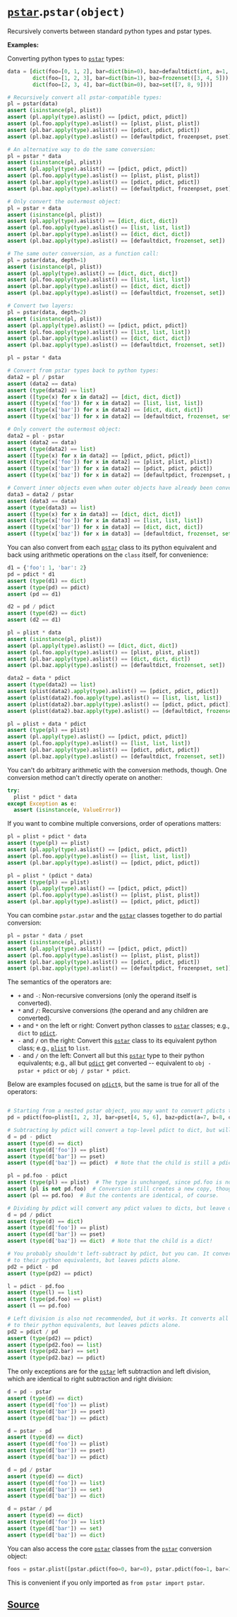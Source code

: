 # [`pstar`](./pstar.md).`pstar(object)`

Recursively converts between standard python types and pstar types.

**Examples:**

Converting python types to [`pstar`](./pstar.md) types:
```python
data = [dict(foo=[0, 1, 2], bar=dict(bin=0), baz=defaultdict(int, a=1, b=2, c=3)),
        dict(foo=[1, 2, 3], bar=dict(bin=1), baz=frozenset([3, 4, 5])),
        dict(foo=[2, 3, 4], bar=dict(bin=0), baz=set([7, 8, 9]))]

# Recursively convert all pstar-compatible types:
pl = pstar(data)
assert (isinstance(pl, plist))
assert (pl.apply(type).aslist() == [pdict, pdict, pdict])
assert (pl.foo.apply(type).aslist() == [plist, plist, plist])
assert (pl.bar.apply(type).aslist() == [pdict, pdict, pdict])
assert (pl.baz.apply(type).aslist() == [defaultpdict, frozenpset, pset])

# An alternative way to do the same conversion:
pl = pstar * data
assert (isinstance(pl, plist))
assert (pl.apply(type).aslist() == [pdict, pdict, pdict])
assert (pl.foo.apply(type).aslist() == [plist, plist, plist])
assert (pl.bar.apply(type).aslist() == [pdict, pdict, pdict])
assert (pl.baz.apply(type).aslist() == [defaultpdict, frozenpset, pset])

# Only convert the outermost object:
pl = pstar + data
assert (isinstance(pl, plist))
assert (pl.apply(type).aslist() == [dict, dict, dict])
assert (pl.foo.apply(type).aslist() == [list, list, list])
assert (pl.bar.apply(type).aslist() == [dict, dict, dict])
assert (pl.baz.apply(type).aslist() == [defaultdict, frozenset, set])

# The same outer conversion, as a function call:
pl = pstar(data, depth=1)
assert (isinstance(pl, plist))
assert (pl.apply(type).aslist() == [dict, dict, dict])
assert (pl.foo.apply(type).aslist() == [list, list, list])
assert (pl.bar.apply(type).aslist() == [dict, dict, dict])
assert (pl.baz.apply(type).aslist() == [defaultdict, frozenset, set])

# Convert two layers:
pl = pstar(data, depth=2)
assert (isinstance(pl, plist))
assert (pl.apply(type).aslist() == [pdict, pdict, pdict])
assert (pl.foo.apply(type).aslist() == [list, list, list])
assert (pl.bar.apply(type).aslist() == [dict, dict, dict])
assert (pl.baz.apply(type).aslist() == [defaultdict, frozenset, set])

pl = pstar * data

# Convert from pstar types back to python types:
data2 = pl / pstar
assert (data2 == data)
assert (type(data2) == list)
assert ([type(x) for x in data2] == [dict, dict, dict])
assert ([type(x['foo']) for x in data2] == [list, list, list])
assert ([type(x['bar']) for x in data2] == [dict, dict, dict])
assert ([type(x['baz']) for x in data2] == [defaultdict, frozenset, set])

# Only convert the outermost object:
data2 = pl - pstar
assert (data2 == data)
assert (type(data2) == list)
assert ([type(x) for x in data2] == [pdict, pdict, pdict])
assert ([type(x['foo']) for x in data2] == [plist, plist, plist])
assert ([type(x['bar']) for x in data2] == [pdict, pdict, pdict])
assert ([type(x['baz']) for x in data2] == [defaultpdict, frozenpset, pset])

# Convert inner objects even when outer objects have already been converted:
data3 = data2 / pstar
assert (data3 == data)
assert (type(data3) == list)
assert ([type(x) for x in data3] == [dict, dict, dict])
assert ([type(x['foo']) for x in data3] == [list, list, list])
assert ([type(x['bar']) for x in data3] == [dict, dict, dict])
assert ([type(x['baz']) for x in data3] == [defaultdict, frozenset, set])
```

You can also convert from each [`pstar`](./pstar.md) class to its python equivalent and back using
arithmetic operations on the `class` itself, for convenience:
```python
d1 = {'foo': 1, 'bar': 2}
pd = pdict * d1
assert (type(d1) == dict)
assert (type(pd) == pdict)
assert (pd == d1)

d2 = pd / pdict
assert (type(d2) == dict)
assert (d2 == d1)

pl = plist * data
assert (isinstance(pl, plist))
assert (pl.apply(type).aslist() == [dict, dict, dict])
assert (pl.foo.apply(type).aslist() == [plist, plist, plist])
assert (pl.bar.apply(type).aslist() == [dict, dict, dict])
assert (pl.baz.apply(type).aslist() == [defaultdict, frozenset, set])

data2 = data * pdict
assert (type(data2) == list)
assert (plist(data2).apply(type).aslist() == [pdict, pdict, pdict])
assert (plist(data2).foo.apply(type).aslist() == [list, list, list])
assert (plist(data2).bar.apply(type).aslist() == [pdict, pdict, pdict])
assert (plist(data2).baz.apply(type).aslist() == [defaultdict, frozenset, set])

pl = plist + data * pdict
assert (type(pl) == plist)
assert (pl.apply(type).aslist() == [pdict, pdict, pdict])
assert (pl.foo.apply(type).aslist() == [list, list, list])
assert (pl.bar.apply(type).aslist() == [pdict, pdict, pdict])
assert (pl.baz.apply(type).aslist() == [defaultdict, frozenset, set])
```

You can't do arbitrary arithmetic with the conversion methods, though.
One conversion method can't directly operate on another:
```python
try:
  plist * pdict * data
except Exception as e:
  assert (isinstance(e, ValueError))
```

If you want to combine multiple conversions, order of operations matters:
```python
pl = plist + pdict * data
assert (type(pl) == plist)
assert (pl.apply(type).aslist() == [pdict, pdict, pdict])
assert (pl.foo.apply(type).aslist() == [list, list, list])
assert (pl.bar.apply(type).aslist() == [pdict, pdict, pdict])

pl = plist * (pdict * data)
assert (type(pl) == plist)
assert (pl.apply(type).aslist() == [pdict, pdict, pdict])
assert (pl.foo.apply(type).aslist() == [plist, plist, plist])
assert (pl.bar.apply(type).aslist() == [pdict, pdict, pdict])
```

You can combine `pstar.pstar` and the [`pstar`](./pstar.md) classes together to do partial conversion:
```python
pl = pstar * data / pset
assert (isinstance(pl, plist))
assert (pl.apply(type).aslist() == [pdict, pdict, pdict])
assert (pl.foo.apply(type).aslist() == [plist, plist, plist])
assert (pl.bar.apply(type).aslist() == [pdict, pdict, pdict])
assert (pl.baz.apply(type).aslist() == [defaultpdict, frozenpset, set])
```

The semantics of the operators are:
 - `+` and `-`: Non-recursive conversions (only the operand itself is converted).
 - `*` and `/`: Recursive conversions (the operand and any children are converted).
 - `+` and `*` on the left or right: Convert python classes to [`pstar`](./pstar.md) classes; e.g., `dict` to [`pdict`](./pstar_pdict.md).
 - `-` and `/` on the right: Convert this [`pstar`](./pstar.md) class to its equivalent python class; e.g., [`plist`](./pstar_plist.md) to `list`.
 - `-` and `/` on the left: Convert all but this [`pstar`](./pstar.md) type to their python equivalents;
                            e.g., all but [`pdict`](./pstar_pdict.md) get converted -- equivalent to `obj - pstar + pdict`
                            or `obj / pstar * pdict`.

Below are examples focused on [`pdict`](./pstar_pdict.md)s, but the same is true for all of the operators:
```python

# Starting from a nested pstar object, you may want to convert pdicts to dicts.
pd = pdict(foo=plist[1, 2, 3], bar=pset[4, 5, 6], baz=pdict(a=7, b=8, d=9))

# Subtracting by pdict will convert a top-level pdict to dict, but will leave other objects alone.
d = pd - pdict
assert (type(d) == dict)
assert (type(d['foo']) == plist)
assert (type(d['bar']) == pset)
assert (type(d['baz']) == pdict)  # Note that the child is still a pdict!

pl = pd.foo - pdict
assert (type(pl) == plist)  # The type is unchanged, since pd.foo is not a pdict
assert (pl is not pd.foo)  # Conversion still creates a new copy, though!
assert (pl == pd.foo)  # But the contents are identical, of course.

# Dividing by pdict will convert any pdict values to dicts, but leave others unchanged.
d = pd / pdict
assert (type(d) == dict)
assert (type(d['foo']) == plist)
assert (type(d['bar']) == pset)
assert (type(d['baz']) == dict)  # Note that the child is a dict!

# You probably shouldn't left-subtract by pdict, but you can. It converts any other pstar classes
# to their python equivalents, but leaves pdicts alone.
pd2 = pdict - pd
assert (type(pd2) == pdict)

l = pdict - pd.foo
assert (type(l) == list)
assert (type(pd.foo) == plist)
assert (l == pd.foo)

# Left division is also not recommended, but it works. It converts all other pstar classes
# to their python equivalents, but leaves pdicts alone.
pd2 = pdict / pd
assert (type(pd2) == pdict)
assert (type(pd2.foo) == list)
assert (type(pd2.bar) == set)
assert (type(pd2.baz) == pdict)
```

The only exceptions are for the [`pstar`](./pstar.md) left subtraction and left division, which are identical
to right subtraction and right division:
```python
d = pd - pstar
assert (type(d) == dict)
assert (type(d['foo']) == plist)
assert (type(d['bar']) == pset)
assert (type(d['baz']) == pdict)

d = pstar - pd
assert (type(d) == dict)
assert (type(d['foo']) == plist)
assert (type(d['bar']) == pset)
assert (type(d['baz']) == pdict)

d = pd / pstar
assert (type(d) == dict)
assert (type(d['foo']) == list)
assert (type(d['bar']) == set)
assert (type(d['baz']) == dict)

d = pstar / pd
assert (type(d) == dict)
assert (type(d['foo']) == list)
assert (type(d['bar']) == set)
assert (type(d['baz']) == dict)
```

You can also access the core [`pstar`](./pstar.md) classes from the [`pstar`](./pstar.md) conversion object:
```python
foos = pstar.plist([pstar.pdict(foo=0, bar=0), pstar.pdict(foo=1, bar=1), pstar.pdict(foo=2, bar=0)])
```

This is convenient if you only imported as `from pstar import pstar`.



## [Source](../pstar/pstar.py#L5694-L5938)